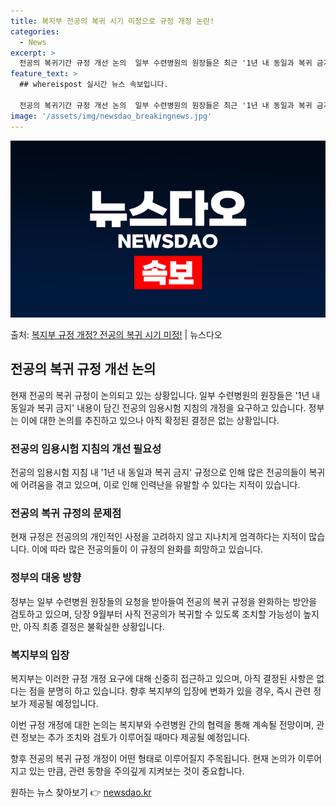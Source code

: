 ```yaml
---
title: 복지부 전공의 복귀 시기 미정으로 규정 개정 논란!
categories:
  - News
excerpt: >
  전공의 복귀기간 규정 개선 논의  일부 수련병원의 원장들은 최근 '1년 내 동일과 복귀 금지' 내용이 담긴 …
feature_text: >
  ## whereispost 실시간 뉴스 속보입니다.

  전공의 복귀기간 규정 개선 논의  일부 수련병원의 원장들은 최근 '1년 내 동일과 복귀 금지' 내용이 담긴 …
image: '/assets/img/newsdao_breakingnews.jpg'
---
```


![뉴스다오 속보](/assets/img/newsdao_breakingnews.jpg)

<p>출처: <a href="https://newsdao.kr/4528" rel="dofollow">복지부 규정 개정? 전공의 복귀 시기 미정!</a> | 뉴스다오</p>

<h2 data-ke-size="size26">전공의 복귀 규정 개선 논의</h2>

현재 전공의 복귀 규정이 논의되고 있는 상황입니다. 일부 수련병원의 원장들은 '1년 내 동일과 복귀 금지' 내용이 담긴 전공의 임용시험 지침의 개정을 요구하고 있습니다. 정부는 이에 대한 논의를 추진하고 있으나 아직 확정된 결정은 없는 상황입니다.

<h3>전공의 임용시험 지침의 개선 필요성</h3>

전공의 임용시험 지침 내 '1년 내 동일과 복귀 금지' 규정으로 인해 많은 전공의들이 복귀에 어려움을 겪고 있으며, 이로 인해 인력난을 유발할 수 있다는 지적이 있습니다.

<h3>전공의 복귀 규정의 문제점</h3>

현재 규정은 전공의의 개인적인 사정을 고려하지 않고 지나치게 엄격하다는 지적이 많습니다. 이에 따라 많은 전공의들이 이 규정의 완화를 희망하고 있습니다.

<h3>정부의 대응 방향</h3>

정부는 일부 수련병원 원장들의 요청을 받아들여 전공의 복귀 규정을 완화하는 방안을 검토하고 있으며, 당장 9월부터 사직 전공의가 복귀할 수 있도록 조치할 가능성이 높지만, 아직 최종 결정은 불확실한 상황입니다.

<h3>복지부의 입장</h3>

복지부는 이러한 규정 개정 요구에 대해 신중히 접근하고 있으며, 아직 결정된 사항은 없다는 점을 분명히 하고 있습니다. 향후 복지부의 입장에 변화가 있을 경우, 즉시 관련 정보가 제공될 예정입니다.

이번 규정 개정에 대한 논의는 복지부와 수련병원 간의 협력을 통해 계속될 전망이며, 관련 정보는 추가 조치와 검토가 이루어질 때마다 제공될 예정입니다.

향후 전공의 복귀 규정 개정이 어떤 형태로 이루어질지 주목됩니다. 현재 논의가 이루어지고 있는 만큼, 관련 동향을 주의깊게 지켜보는 것이 중요합니다. 

원하는 뉴스 찾아보기 👉 <a href="https://newsdao.kr" rel="dofollow">newsdao.kr</a>



